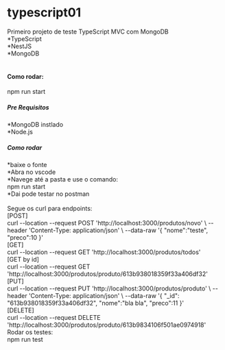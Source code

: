 # typescript01
Primeiro projeto de teste TypeScript MVC com MongoDB </br>
*TypeScript </br>
*NestJS </br>
*MongoDB 
</br></br>
<h4>Como rodar:</h4>
npm run start

<h5>Pre Requisitos</h5>
*MongoDB instlado </br>
*Node.js  </br>

<h5>Como rodar</h5>
*baixe o fonte </br>
*Abra no vscode </br>
*Navege até a pasta e use o comando: </br>
npm run start
</br>
*Dai pode testar no postman
</br></br>
Segue os curl para endpoints:</br>
[POST]</br>
curl --location --request POST 'http://localhost:3000/produtos/novo' \
--header 'Content-Type: application/json' \
--data-raw '{
    "nome":"teste",
    "preco":10
}'
</br>
[GET]</br>
curl --location --request GET 'http://localhost:3000/produtos/todos'
</br>
[GET by id]</br>
curl --location --request GET 'http://localhost:3000/produtos/produto/613b938018359f33a406df32'
</br>
[PUT]</br>
curl --location --request PUT 'http://localhost:3000/produtos/produto' \
--header 'Content-Type: application/json' \
--data-raw '{
    "_id": "613b938018359f33a406df32",
    "nome":"bla bla",
    "preco":11
}'
</br>
[DELETE]</br>
curl --location --request DELETE 'http://localhost:3000/produtos/produto/613b9834106f501ae0974918'
</br>
Rodar os testes: </br>
npm run test     </br>
